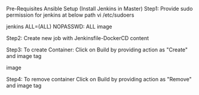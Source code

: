 Pre-Requisites
Ansible Setup (Install Jenkins in Master)
Step1:
Provide sudo permission for jenkins at below path vi /etc/sudoers

jenkins ALL=(ALL)       NOPASSWD: ALL
image

Step2:
Create new job with Jenkinsfile-DockerCD content

Step3: To create Container:
Click on Build by providing action as "Create" and image tag

image

Step4: To remove container
Click on Build by providing action as "Remove" and image tag

